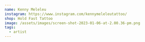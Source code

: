 ```yaml
---
name: Kenny Meleleu
instagram: https://www.instagram.com/kennymeleleutattoo/
shop: Hold Fast Tattoo
image: /assets/images/screen-shot-2023-01-06-at-2.00.36-pm.png
tags:
  - artist
---
```

